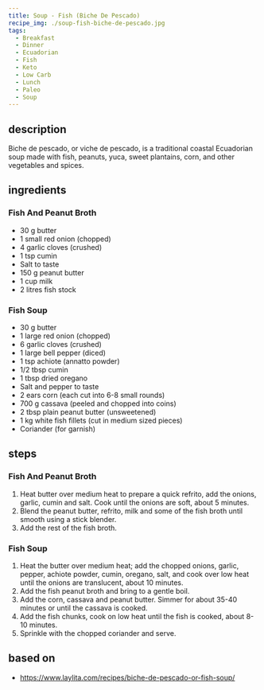 ```yaml
---
title: Soup - Fish (Biche De Pescado)
recipe_img: ./soup-fish-biche-de-pescado.jpg
tags:
  - Breakfast
  - Dinner
  - Ecuadorian
  - Fish
  - Keto
  - Low Carb
  - Lunch
  - Paleo
  - Soup
---
```


<!-- markdownlint-disable MD024 -->

## description

Biche de pescado, or viche de pescado, is a traditional coastal Ecuadorian soup made with fish, peanuts, yuca, sweet plantains, corn, and other vegetables and spices.

## ingredients

### Fish And Peanut Broth

- 30 g butter
- 1 small red onion (chopped)
- 4 garlic cloves (crushed)
- 1 tsp cumin
- Salt to taste
- 150 g peanut butter
- 1 cup milk
- 2 litres fish stock

### Fish Soup

- 30 g butter
- 1 large red onion (chopped)
- 6 garlic cloves (crushed)
- 1 large bell pepper (diced)
- 1 tsp achiote (annatto powder)
- 1/2 tbsp cumin
- 1 tbsp dried oregano
- Salt and pepper to taste
- 2 ears corn (each cut into 6-8 small rounds)
- 700 g cassava (peeled and chopped into coins)
- 2 tbsp plain peanut butter (unsweetened)
- 1 kg white fish fillets (cut in medium sized pieces)
- Coriander (for garnish)

## steps

### Fish And Peanut Broth

1. Heat butter over medium heat to prepare a quick refrito, add the onions, garlic, cumin and salt. Cook until the onions are soft, about 5 minutes.
2. Blend the peanut butter, refrito, milk and some of the fish broth until smooth using a stick blender.
3. Add the rest of the fish broth.

### Fish Soup

1. Heat the butter over medium heat; add the chopped onions, garlic, pepper, achiote powder, cumin, oregano, salt, and cook over low heat until the onions are translucent, about 10 minutes.
2. Add the fish peanut broth and bring to a gentle boil.
3. Add the corn, cassava and peanut butter. Simmer for about 35-40 minutes or until the cassava is cooked.
4. Add the fish chunks, cook on low heat until the fish is cooked, about 8-10 minutes.
5. Sprinkle with the chopped coriander and serve.

## based on

- https://www.laylita.com/recipes/biche-de-pescado-or-fish-soup/
<!-- markdownlint-enable MD024 -->
